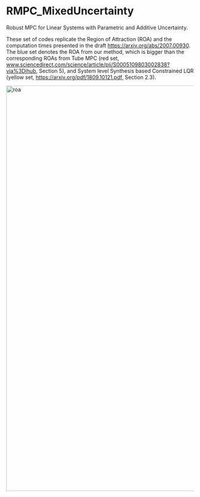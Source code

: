 # RMPC_MixedUncertainty
Robust MPC for Linear Systems with Parametric and Additive Uncertainty. 

These set of codes replicate the Region of Attraction (ROA) and the computation times presented in the draft https://arxiv.org/abs/2007.00930. The blue set denotes the ROA from our method, which is bigger than the corresponding ROAs from Tube MPC (red set, www.sciencedirect.com/science/article/pii/S0005109803002838?via%3Dihub, Section 5), and System level Synthesis based Constrained LQR (yellow set, https://arxiv.org/pdf/1809.10121.pdf, Section 2.3).  

<img width="1086" alt="roa" src="https://user-images.githubusercontent.com/12418616/113945832-047ed980-97bc-11eb-9d05-4acc8e2c5984.png">
